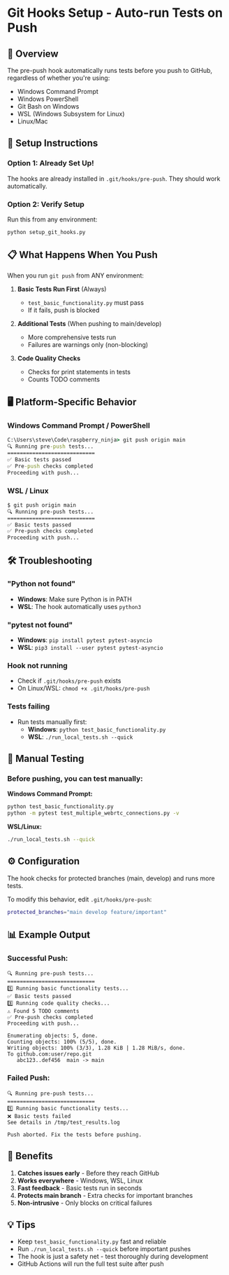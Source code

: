 # Git Hooks Setup - Auto-run Tests on Push

## 🎯 Overview

The pre-push hook automatically runs tests before you push to GitHub, regardless of whether you're using:
- Windows Command Prompt
- Windows PowerShell  
- Git Bash on Windows
- WSL (Windows Subsystem for Linux)
- Linux/Mac

## 🔧 Setup Instructions

### Option 1: Already Set Up!
The hooks are already installed in `.git/hooks/pre-push`. They should work automatically.

### Option 2: Verify Setup
Run this from any environment:
```bash
python setup_git_hooks.py
```

## 📋 What Happens When You Push

When you run `git push` from ANY environment:

1. **Basic Tests Run First** (Always)
   - `test_basic_functionality.py` must pass
   - If it fails, push is blocked

2. **Additional Tests** (When pushing to main/develop)
   - More comprehensive tests run
   - Failures are warnings only (non-blocking)

3. **Code Quality Checks**
   - Checks for print statements in tests
   - Counts TODO comments

## 🖥️ Platform-Specific Behavior

### Windows Command Prompt / PowerShell
```cmd
C:\Users\steve\Code\raspberry_ninja> git push origin main
🔍 Running pre-push tests...
============================
✅ Basic tests passed
✅ Pre-push checks completed
Proceeding with push...
```

### WSL / Linux
```bash
$ git push origin main
🔍 Running pre-push tests...
============================
✅ Basic tests passed
✅ Pre-push checks completed
Proceeding with push...
```

## 🛠️ Troubleshooting

### "Python not found"
- **Windows**: Make sure Python is in PATH
- **WSL**: The hook automatically uses `python3`

### "pytest not found"
- **Windows**: `pip install pytest pytest-asyncio`
- **WSL**: `pip3 install --user pytest pytest-asyncio`

### Hook not running
- Check if `.git/hooks/pre-push` exists
- On Linux/WSL: `chmod +x .git/hooks/pre-push`

### Tests failing
- Run tests manually first:
  - **Windows**: `python test_basic_functionality.py`
  - **WSL**: `./run_local_tests.sh --quick`

## 🚀 Manual Testing

### Before pushing, you can test manually:

**Windows Command Prompt:**
```cmd
python test_basic_functionality.py
python -m pytest test_multiple_webrtc_connections.py -v
```

**WSL/Linux:**
```bash
./run_local_tests.sh --quick
```

## ⚙️ Configuration

The hook checks for protected branches (main, develop) and runs more tests.

To modify this behavior, edit `.git/hooks/pre-push`:
```bash
protected_branches="main develop feature/important"
```

## 📊 Example Output

### Successful Push:
```
🔍 Running pre-push tests...
============================
1️⃣ Running basic functionality tests...
✅ Basic tests passed
3️⃣ Running code quality checks...
⚠️ Found 5 TODO comments
✅ Pre-push checks completed
Proceeding with push...

Enumerating objects: 5, done.
Counting objects: 100% (5/5), done.
Writing objects: 100% (3/3), 1.28 KiB | 1.28 MiB/s, done.
To github.com:user/repo.git
   abc123..def456  main -> main
```

### Failed Push:
```
🔍 Running pre-push tests...
============================
1️⃣ Running basic functionality tests...
❌ Basic tests failed
See details in /tmp/test_results.log

Push aborted. Fix the tests before pushing.
```

## 🎉 Benefits

1. **Catches issues early** - Before they reach GitHub
2. **Works everywhere** - Windows, WSL, Linux
3. **Fast feedback** - Basic tests run in seconds
4. **Protects main branch** - Extra checks for important branches
5. **Non-intrusive** - Only blocks on critical failures

## 💡 Tips

- Keep `test_basic_functionality.py` fast and reliable
- Run `./run_local_tests.sh --quick` before important pushes
- The hook is just a safety net - test thoroughly during development
- GitHub Actions will run the full test suite after push